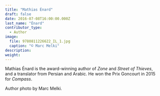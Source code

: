 ```yaml
---
title: "Mathias Énard"
draft: false
date: 2016-07-08T16:00:00.000Z
last_name: "Énard"
contributor_type:
  - Author
image:
  file: 9780811226622_IL_1.jpg
  caption: "© Marc Melki"
description:
weight:
---
```


Mathias Énard is the award-winning author of _Zone_ and _Street of Thieves_, and a translator from Persian and Arabic. He won the Prix Goncourt in 2015 for _Compass_.

Author photo by Marc Melki.
